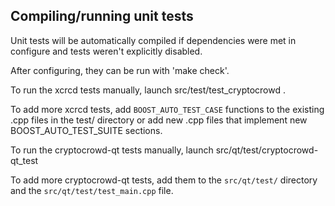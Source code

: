Compiling/running unit tests
------------------------------------

Unit tests will be automatically compiled if dependencies were met in configure
and tests weren't explicitly disabled.

After configuring, they can be run with 'make check'.

To run the xcrcd tests manually, launch src/test/test_cryptocrowd .

To add more xcrcd tests, add `BOOST_AUTO_TEST_CASE` functions to the existing
.cpp files in the test/ directory or add new .cpp files that
implement new BOOST_AUTO_TEST_SUITE sections.

To run the cryptocrowd-qt tests manually, launch src/qt/test/cryptocrowd-qt_test

To add more cryptocrowd-qt tests, add them to the `src/qt/test/` directory and
the `src/qt/test/test_main.cpp` file.
